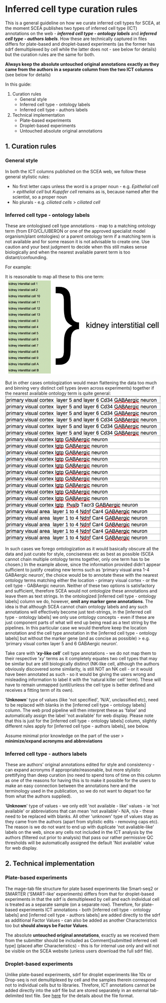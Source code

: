 # Inferred cell type curation rules

This is a general guideline on how we curate inferred cell types for SCEA, at the moment SCEA publishes two types of inferred cell type (ICT) annotations on the web - *__inferred cell type - ontology labels__* and *__inferred cell type - authors labels__*. How these are technically captured in files differs for plate-based and droplet-based experiments (as the former has sdrf demultiplexed by cell while the latter does not - see below for details) but the curation rules are the same for both.

**Always keep the absolute untouched original annotations exactly as they came from the authors in a separate column from the two ICT columns** (see below for details)

In this guide:
1. Curation rules
   - General style
   - Inferred cell type - ontology labels
   - Inferred cell type - authors labels
2. Technical implementation
   - Plate-based experiments
   - Droplet-based experiments
   - Untouched absolute original annotations

## 1. Curation rules
### General style
In both the ICT columns published on the SCEA web, we follow these general stylistic rules:
* No first letter caps unless the word is a proper noun - e.g. *Epithelial cell > epithelial cell* but *Kuppfer cell* remains as is, because named after the scientist, so a proper noun
* No plurals - e.g. *ciliated cells* > *ciliated cell*

### Inferred cell type - ontology labels
These are ontologised cell type annotations - map to a matching ontology term (from EFO/CL/UBERON or one of the approved specialist model organism/plant ontologies) or a parent ontology term if a matching term is not available and for some reason it is not advisable to create one. Use caution and your best judgment to decide when this still makes sense biologically and when the nearest available parent term is too distant/confounding.

For example:

It is reasonable to map all these to this one term:![mapping to a parent term](../images/ICT_term_mapping.png)

But in other cases ontologization would mean flattening the data too much and binning very distinct cell types (even across experiments) together if the nearest available ontology term is quite general:![not advisable to map](../images/ICT_impossible_to_map.png)

In such cases we forego ontologization as it would basically obscure all the data and just curate for style, conciseness etc as best as possible (SCEA cannot chain multiple ontology terms together, only one term has to be chosen.) In the example above, since the information provided didn’t appear sufficient to justify creating new terms such as ‘primary visual area 1-4 GABAergic neuron’, the choice would be to annotate these with the nearest ontology terms matching either the location - primary visual cortex - or the cell type - GABAergic neuron. Neither of these two options is satisfactory and sufficient, therefore SCEA would not ontologize these annotations and leave them as text strings. In the ontologized [inferred cell type - ontology labels] column we do, however, **omit any marker gene annotations**. The idea is that although SCEA cannot chain ontology labels and any such annotations will effectively become just text-strings, in the [inferred cell type - ontology labels] we only use ontology concepts - even if these are just component parts of what will end up being read as a text string by the pipelines. In this particular case we would therefore keep the location annotation and the cell type annotation in the [inferred cell type - ontology labels] but without the marker gene (and as concise as possible) > e.g. ‘primary visual cortex layer 5 and 6 GABAergic neuron’.

Take care with ‘**xy-like cell**’ cell type annotations - we do not map them to their respective ‘xy’ terms as it completely equates two cell types that may be similar but are still biologically distinct (NK-like cell, although the authors obviously discovered some similarity, is still NOT an NK cell - or it would have been annotated as such - so it would be giving the users wrong and misleading information to label it with the ‘natural killer cell’ term). These will have to remain unmapped (until/unless the cell type is better defined and receives a fitting term of its own).

‘**Unknown**' type of values (like 'not specified', 'N/A', unclassified etc), need to be replaced with blanks in the [inferred cell type - ontology labels] column. The web prod pipeline will then interpret these as 'false' and automatically assign the label 'not available' for web display. Please note that this is just for the [inferred cell type - ontology labels] column, slightly different rules apply for [inferred cell type - authors labels], see below.

Assume minimal prior knowledge on the part of the user > **minimize/expand acronyms and abbreviations**

### Inferred cell type - authors labels
These are authors' original annotations edited for style and consistency - can expand acronyms if appropriate/reasonable, but more stylistic prettifying than deep curation (no need to spend tons of time on this column as one of the reasons for having this is to make it possible for the users to make an easy connection between the annotations here and the terminology used in the publication, so we do not want to depart too far from what the authors supplied).

‘**Unknown**' type of values - we only edit 'not available - like' values - ie 'not available' or abbreviations that can mean 'not available'- N/A, n/a - these need to be replaced with blanks. All other 'unknown' type of values stay as they came from the authors (apart from stylistic edits - removing caps etc). The reason is we do not want to end up with duplicate 'not avaliable-like' labels on the web, since any cells not included in the ICT analysis by the authors (filtered out prior to analysis) that pass our rather permissive QC thresholds will be automatically assigned the default 'Not available' value for web display.

## 2. Technical implementation
### Plate-based experiments
The mage-tab file structure for plate based experiments like Smart-seq2 or SMARTER ('SMART-like' experiments) differs from that for droplet-based experiments in that the sdrf is demultiplexed by cell and each individual cell is treated as a separate sample (on a separate row). Therefore, for plate-based experiments ICT annotations - both [inferred cell type - ontology labels] and [inferred cell type - authors labels] are added directly to the sdrf as additional Factor Values - can also be added as another Characteristics too but **should always be Factor Values**.

The absolute **untouched original annotations**, exactly as we received them from the submitter should be included as Comment[submitted inferred cell type] (placed after Characteristics) - this is for internal use only and will not be visible on the SCEA website (unless users download the full sdrf file).

### Droplet-based experiments
Unlike plate-based experiments, sdrf for droplet experiments like 10x or Drop-seq is not demultiplexed by cell and the samples therein correspond not to individual cells but to libraries. Threfore, ICT annotations cannot be added directly into the sdrf file but are stored separately in an external tab-delimited text file. See [here](single_cell_curation_guide.md#cell-level-metadata-for-droplet-based-experiments) for the details about the file format. 
